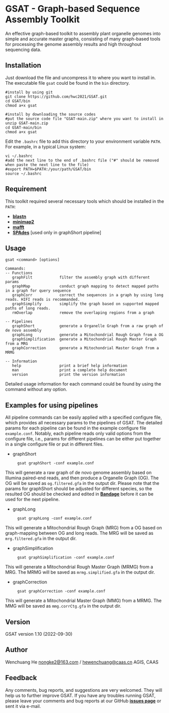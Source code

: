 # GSAT - Graph-based Sequence Assembly Toolkit

An effective graph-based toolkit to assembly plant organelle genomes into simple and accurate master graphs, consisting of many graph-based tools for processing the genome assembly results and high throughout sequencing data.

## Installation

Just download the file and uncompress it to where you want to install in. The executable file `gsat` could be found in the `bin` directory.

    #install by using git
    git clone https://github.com/hwc2021/GSAT.git
    cd GSAT/bin
    chmod a+x gsat
    
    #install by downloading the source codes
    #put the source code file "GSAT-main.zip" where you want to install in
    unzip GSAT-main.zip
    cd GSAT-main/bin
    chmod a+x gsat
    
Edit the `.bashrc` file to add this directory to your environment variable `PATH`. For example, in a typical Linux system:

    vi ~/.bashrc
    #add the next line to the end of .bashrc file ("#" should be removed when paste the next line to the file)
    #export PATH=$PATH:/your/path/GSAT/bin
    source ~/.bashrc

## Requirement

This toolkit required several necessary tools which should be installed in the `PATH`:

- [**blastn**](https://blast.ncbi.nlm.nih.gov/Blast.cgi?CMD=Web&PAGE_TYPE=BlastDocs&DOC_TYPE=Download)
- [**minimap2**](https://github.com/lh3/minimap2)
- [**mafft**](https://mafft.cbrc.jp/alignment/software/)
- [**SPAdes**](https://github.com/ablab/spades) [used only in graphShort pipeline]

## Usage

    gsat <command> [options]

    Commands:
    -- Functions
       graphFilt            filter the assembly graph with different params
       graphMap             conduct graph mapping to detect mapped paths in a graph for query sequence
       graphCorr            correct the sequences in a graph by using long reads. HIFI reads is recommanded.
       graphSimplify        simplify the graph based on supported mapped paths of long reads.
       rmOverlap            remove the overlaping regions from a graph

    -- Pipelines
       graphShort           generate a Organelle Graph from a raw graph of de novo assembly
       graphLong            generate a Mitochondrial Rough Graph from a OG
       graphSimplification  generate a Mitochondrial Rough Master Graph from a MRG
       graphCorrection      generate a Mitochondrial Master Graph from a MRMG

    -- Information
       help                 print a brief help information
       man                  print a complete help document
       version              print the version information
       
Detailed usage information for each command could be found by using the command without any option.

## Examples for using pipelines

All pipeline commands can be easily applied with a specified configure file, which provides all necessary params to the pipelines of GSAT. The detailed params for each pipeline can be found in the example configure file `example.conf`. Notably, each pipeline reads only valid options from the configure file, i.e., params for different pipelines can be either put together in a single configure file or put in different files. 

- graphShort

        gsat graphShort -conf example.conf

This will generate a raw graph of de novo genome assembly based on Illumina paired-end reads, and then produce a Organelle Graph (OG). The OG will be saved as `og.filtered.gfa` in the output dir. Please note that the params for graphShort should be adjusted for different species, so the resulted OG should be checked and edited in [**Bandage**](https://github.com/rrwick/Bandage) before it can be used for the next pipeline.

- graphLong

        gsat graphLong -conf example.conf

This will generate a Mitochondrial Rough Graph (MRG) from a OG based on graph-mapping between OG and long reads. The MRG will be saved as `mrg.filtered.gfa` in the output dir.

- graphSimplification

        gsat graphSimplification -conf example.conf

This will generate a Mitochondrial Rough Master Graph (MRMG) from a MRG. The MRMG will be saved as `mrmg.simplified.gfa` in the output dir.

- graphCorrection

        gsat graphCorrection -conf example.conf

This will generate a Mitochondrial Master Graph (MMG) from a MRMG. The MMG will be saved as `mmg.corrCtg.gfa` in the output dir.

## Version

GSAT version 1.10 (2022-09-30)

## Author

  Wenchuang He
  nongke2@163.com / hewenchuang@caas.cn
  AGIS, CAAS
  
## Feedback
Any comments, bug reports, and suggestions are very welcomed. They will help us to further improve GSAT. If you have any troubles running GSAT, please leave your comments and bug reports at our GitHub [**issues page**](https://github.com/hwc2021/GSAT/issues) or sent it via e-mail.
